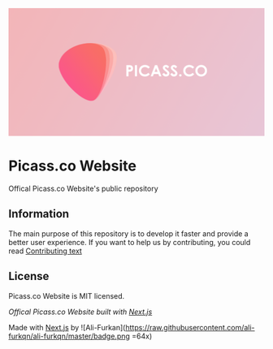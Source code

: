 <div align="center">

[![Picassco-Banner](./public/assets/banner.png)](https://picass.co)

</div>

# Picass.co Website

Offical Picass.co Website's public repository

## Information

The main purpose of this repository is to develop it faster and provide a better user experience. If you want to help us by contributing, you could read [Contributing text](./CONTRIBUTING)

## License

Picass.co Website is MIT licensed.

_Offical Picass.co Website built with [Next.js](https://nextjs.org/)_

Made with [Next.js](https://nextjs.org) by ![Ali-Furkan](https://raw.githubusercontent.com/ali-furkqn/ali-furkqn/master/badge.png =64x)